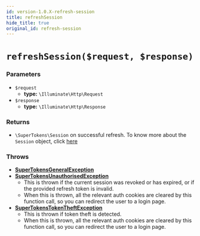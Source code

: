 ```yaml
---
id: version-1.0.X-refresh-session
title: refreshSession
hide_title: true
original_id: refresh-session
---
```


# `refreshSession($request, $response)`
### Parameters

- `$request`
    - **type:** `\Illuminate\Http\Request`
- `$response`
    - **type:** `\Illuminate\Http\Response`

### Returns
- `\SuperTokens\Session` on successful refresh. To know more about the `Session` object, click [here](./session-object/overview)

### Throws
- **[SuperTokensGeneralException](./error-handling/general-error)**
- **[SuperTokensUnauthorisedException](./error-handling/unauthorised)**
    - This is thrown if the current session was revoked or has expired, or if the provided refresh token is invalid.
    - When this is thrown, all the relevant auth cookies are cleared by this function call, so you can redirect the user to a login page.
- **[SuperTokensTokenTheftException](./error-handling/token-theft-detected)**
    - This is thrown if token theft is detected.
    - When this is thrown, all the relevant auth cookies are cleared by this function call, so you can redirect the user to a login page.